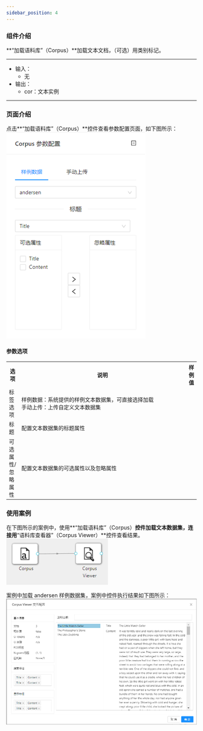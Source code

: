```yaml
---
sidebar_position: 4
---
```

### 组件介绍
**“加载语料库”（Corpus）**加载文本文档，（可选）用类别标记。

<hr/>

- 输入：
  - 无
- 输出：
  - cor：文本实例

<hr/>


### 页面介绍
点击**“加载语料库”（Corpus）**控件查看参数配置页面，如下图所示：  
[ ![](/img/aistudio/io/corpus/param.png) ](/img/aistudio/io/corpus/param.png)

#### 参数选项
<table>
  <tr>
    <th>选项</th>
    <th width="650">说明</th>
    <th>样例值</th>
  </tr>
  <tr>
      <td>标签选项</td> 
      <td>
      样例数据：系统提供的样例文本数据集，可直接选择加载<br/>
      手动上传：上传自定义文本数据集
      </td> 
      <td></td>
  </tr>
  <tr>
      <td>标题</td> 
      <td>
      配置文本数据集的标题属性
      </td> 
      <td></td>
  </tr>
  <tr>
      <td>可选属性/忽略属性</td> 
      <td>
      配置文本数据集的可选属性以及忽略属性
      </td> 
      <td></td>
  </tr>
</table>

### 使用案例
在下图所示的案例中，使用**“加载语料库”（Corpus）**控件加载文本数据集，连接用**“语料库查看器”（Corpus Viewer）**控件查看结果。  
[ ![](/img/aistudio/io/corpus/workflow.png) ](/img/aistudio/io/corpus/workflow.png)

案例中加载 andersen 样例数据集，案例中控件执行结果如下图所示：  
[ ![](/img/aistudio/io/corpus/workflow-result.png) ](/img/aistudio/io/corpus/workflow-result.png)